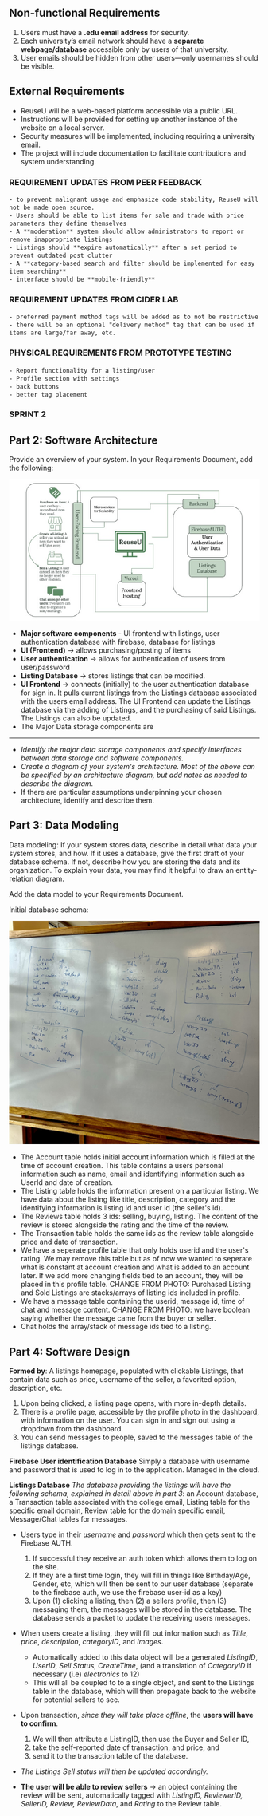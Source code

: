## Non-functional Requirements

1. Users must have a **.edu email address** for security.
2. Each university’s email network should have a **separate webpage/database** accessible only by users of that university.
3. User emails should be hidden from other users—only usernames should be visible.

## External Requirements

- ReuseU will be a web-based platform accessible via a public URL.
- Instructions will be provided for setting up another instance of the website on a local server.
- Security measures will be implemented, including requiring a university email.
- The project will include documentation to facilitate contributions and system understanding.

### REQUIREMENT UPDATES FROM PEER FEEDBACK
    - to prevent malignant usage and emphasize code stability, ReuseU will not be made open source.
    - Users should be able to list items for sale and trade with price parameters they define themselves
    - A **moderation** system should allow administrators to report or remove inappropriate listings
    - Listings should **expire automatically** after a set period to prevent outdated post clutter
    - A **category-based search and filter should be implemented for easy item searching**
    - interface should be **mobile-friendly**

### REQUIREMENT UPDATES FROM CIDER LAB
    - preferred payment method tags will be added as to not be restrictive
    - there will be an optional "delivery method" tag that can be used if items are large/far away, etc.

### PHYSICAL REQUIREMENTS FROM PROTOTYPE TESTING
    - Report functionality for a listing/user
    - Profile section with settings
    - back buttons
    - better tag placement




### SPRINT 2 

## Part 2: Software Architecture
Provide an overview of your system. In your Requirements Document, add the following:


![alt text](<Software arch diagram.jpeg>)
* **Major software components** - UI frontend with listings, user authentication database with firebase, database for listings
* **UI (Frontend)** -> allows purchasing/posting of items
* **User authentication** -> allows for authentication of users from user/password
* **Listing Database** -> stores listings that can be modified.
* **UI Frontend** -> connects (initially) to the user authentication database for sign in. It pulls current listings from the Listings database associated
with the users email address. The UI Frontend can update the Listings database via the adding of Listings, and the purchasing of said Listings. The Listings can
also be updated.
* The Major Data storage components are 
---
* *Identify the major data storage components and specify interfaces between data storage and software components.*
* *Create a diagram of your system's architecture. Most of the above can be specified by an architecture diagram, but add notes as needed to describe the diagram.*
* If there are particular assumptions underpinning your chosen architecture, identify and describe them.

## Part 3: Data Modeling
Data modeling: If your system stores data, describe in detail what data your system stores, and how. If it uses a database, give the first draft of your database schema. If not, describe how you are storing the data and its organization. To explain your data, you may find it helpful to draw an entity-relation diagram.

Add the data model to your Requirements Document.

Initial database schema:

![Database Schema](../assets/Database_Schema.jpg)

- The Account table holds initial account information which is filled at the time of account creation. This table contains a users personal information such as name, email and identifying information such as UserId and date of creation.
- The Listing table holds the information present on a particular listing. We have data about the listing like title, description, category and the identifying information is listing id and user id (the seller's id).
- The Reviews table holds 3 ids: selling, buying, listing. The content of the review is stored alongside the rating and the time of the review.
- The Transaction table holds the same ids as the review table alongside price and date of transaction.
- We have a seperate profile table that only holds userid and the user's rating. We may remove this table but as of now we wanted to seperate what is constant at account creation and what is added to an account later. If we add more changing fields tied to an account, they will be placed in this profile table. CHANGE FROM PHOTO: Purchased Listing and Sold Listings are stacks/arrays of listing ids included in profile.
- We have a message table containing the userid, message id, time of chat and message content. CHANGE FROM PHOTO: we have boolean saying whether the message came from the buyer or seller.
- Chat holds the array/stack of message ids tied to a listing.

## Part 4: Software Design
**Formed by**: A listings homepage, populated with clickable Listings, that contain data such as price, username of the seller, a favorited option, description, etc.
1. Upon being clicked, a listing page opens, with more in-depth details.
2. There is a profile page, accessible by the profile photo in the dashboard, with information on the user.
You can sign in and sign out using a dropdown from the dashboard.
3. You can send messages to people, saved to the messages table of the listings database.

**Firebase User identification Database**
Simply a database with username and password that is used to log in to the application. Managed in the cloud.


**Listings Database**
*The database providing the listings will have the following schema, explained in detail above in part 3*:
an Account database, a Transaction table associated with the college email, Listing table for the specific email domain, Review table for the domain specific email,
Message/Chat tables for messages.

* Users type in their *username* and *password* which then gets sent to the Firebase AUTH. 
  1. If successful they receive an auth token which allows them to log on the site. 
  2. If they are a first time login, they will fill in things like Birthday/Age, Gender, etc, which will then be sent to our user database (separate to the firebase auth, we use the firebase user-id as a key) 
  3. Upon (1) clicking a listing, then (2) a sellers profile, then (3) messaging them, the messages will be stored in the database. The database sends a packet to update the receiving users messages.
* When users create a listing, they will fill out information such as *Title*, *price*, *description*, *categoryID*, and *Images*.
  * Automatically added to this data object will be a generated *ListingID*, *UserID*, *Sell Status*, *CreateTime*, (and a translation of *CategoryID* if necessary (i.e) *electronics* to 12)
  * This will all be coupled to to a single object, and sent to the Listings table in the database, which will then propagate back to the website for potential sellers to see.

* Upon transaction, *since they will take place offline*, the **users will have to confirm**. 
  1. We will then attribute a ListingID, then use the Buyer and Seller ID,
  2. take the self-reported date of transaction, and price, and 
  3. send it to the transaction table of the database.

* *The Listings Sell status will then be updated accordingly.*

* **The user will be able to review sellers** -> an object containing the review will be sent, automatically tagged with *ListingID, ReviewerID, SellerID, Review, ReviewData*, and *Rating* to the Review table.